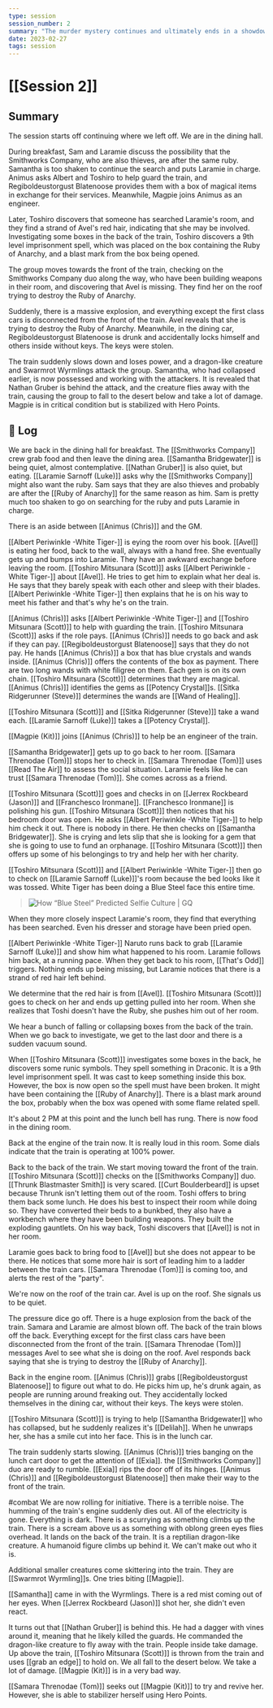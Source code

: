```yaml
---
type: session
session_number: 2
summary: "The murder mystery continues and ultimately ends in a showdown against a dragon-like creature."
date: 2023-02-27
tags: session
---
```


# [[Session 2]]

## Summary
The session starts off continuing where we left off. We are in the dining hall. 

During breakfast, Sam and Laramie discuss the possibility that the Smithworks Company, who are also thieves, are after the same ruby. Samantha is too shaken to continue the search and puts Laramie in charge. Animus asks Albert and Toshiro to help guard the train, and Regiboldeustorgust Blatenoose provides them with a box of magical items in exchange for their services. Meanwhile, Magpie joins Animus as an engineer. 

Later, Toshiro discovers that someone has searched Laramie's room, and they find a strand of Avel's red hair, indicating that she may be involved. Investigating some boxes in the back of the train, Toshiro discovers a 9th level imprisonment spell, which was placed on the box containing the Ruby of Anarchy, and a blast mark from the box being opened. 

The group moves towards the front of the train, checking on the Smithworks Company duo along the way, who have been building weapons in their room, and discovering that Avel is missing. They find her on the roof trying to destroy the Ruby of Anarchy. 

Suddenly, there is a massive explosion, and everything except the first class cars is disconnected from the front of the train. Avel reveals that she is trying to destroy the Ruby of Anarchy. Meanwhile, in the dining car, Regiboldeustorgust Blatenoose is drunk and accidentally locks himself and others inside without keys. The keys were stolen.

The train suddenly slows down and loses power, and a dragon-like creature and Swarmrot Wyrmlings attack the group. Samantha, who had collapsed earlier, is now possessed and working with the attackers. It is revealed that Nathan Gruber is behind the attack, and the creature flies away with the train, causing the group to fall to the desert below and take a lot of damage. Magpie is in critical condition but is stabilized with Hero Points.

## 📝 Log

We are back in the dining hall for breakfast. The [[Smithworks Company]] crew grab food and then leave the dining area. [[Samantha Bridgewater]] is being quiet, almost contemplative. [[Nathan Gruber]] is also quiet, but eating. [[Laramie Sarnoff (Luke)]] asks why the [[Smithworks Company]] might also want the ruby. Sam says that they are also thieves and probably are after the [[Ruby of Anarchy]] for the same reason as him. Sam is pretty much too shaken to go on searching for the ruby and puts Laramie in charge.

There is an aside between [[Animus (Chris)]] and the GM.

[[Albert Periwinkle -White Tiger-]] is eying the room over his book. [[Avel]] is eating her food, back to the wall, always with a hand free. She eventually gets up and bumps into Laramie. They have an awkward exchange before leaving the room. [[Toshiro Mitsunara (Scott)]] asks [[Albert Periwinkle -White Tiger-]] about [[Avel]]. He tries to get him to explain what her deal is. He says that they barely speak with each other and sleep with their blades. [[Albert Periwinkle -White Tiger-]] then explains that he is on his way to meet his father and that's why he's on the train. 

[[Animus (Chris)]] asks [[Albert Periwinkle -White Tiger-]] and [[Toshiro Mitsunara (Scott)]] to help with guarding the train. [[Toshiro Mitsunara (Scott)]] asks if the role pays. [[Animus (Chris)]] needs to go back and ask if they can pay. [[Regiboldeustorgust Blatenoose]] says that they do not pay. He hands [[Animus (Chris)]] a box that has blue crystals and wands inside. [[Animus (Chris)]] offers the contents of the box as payment. There are two long wands with white filigree on them. Each gem is on its own chain. [[Toshiro Mitsunara (Scott)]] determines that they are magical. [[Animus (Chris)]] identifies the gems as [[Potency Crystal]]s. [[Sitka Ridgerunner (Steve)]] determines the wands are [[Wand of Healing]]. 

[[Toshiro Mitsunara (Scott)]] and [[Sitka Ridgerunner (Steve)]] take a wand each. [[Laramie Sarnoff (Luke)]] takes a [[Potency Crystal]].

[[Magpie (Kit)]] joins [[Animus (Chris)]] to help be an engineer of the train.

[[Samantha Bridgewater]] gets up to go back to her room. [[Samara Threnodae (Tom)]] stops her to check in. [[Samara Threnodae (Tom)]] uses [[Read The Air]] to assess the social situation. Laramie feels like he can trust [[Samara Threnodae (Tom)]]. She comes across as a friend.

[[Toshiro Mitsunara (Scott)]] goes and checks in on [[Jerrex Rockbeard (Jason)]] and [[Franchesco Ironmane]]. [[Franchesco Ironmane]] is polishing his gun. [[Toshiro Mitsunara (Scott)]] then notices that his bedroom door was open. He asks [[Albert Periwinkle -White Tiger-]] to help him check it out. There is nobody in there. He then checks on [[Samantha Bridgewater]]. She is crying and lets slip that she is looking for a gem that she is going to use to fund an orphanage. [[Toshiro Mitsunara (Scott)]] then offers up some of his belongings to try and help her with her charity.

[[Toshiro Mitsunara (Scott)]] and [[Albert Periwinkle -White Tiger-]] then go to check on [[Laramie Sarnoff (Luke)]]'s room because the bed looks like it was tossed. White Tiger has been doing a Blue Steel face this entire time.
> ![How “Blue Steel” Predicted Selfie Culture | GQ](https://media.gq.com/photos/6153752c430fd1b65067ee50/master/pass/GettyImages-1195887867.jpeg)

When they more closely inspect Laramie's room, they find that everything has been searched. Even his dresser and storage have been pried open. 

[[Albert Periwinkle -White Tiger-]] Naruto runs back to grab [[Laramie Sarnoff (Luke)]] and show him what happened to his room. Laramie follows him back, at a running pace. When they get back to his room, [[That's Odd]] triggers. Nothing ends up being missing, but Laramie notices that there is a strand of red hair left behind. 

We determine that the red hair is from [[Avel]]. [[Toshiro Mitsunara (Scott)]] goes to check on her and ends up getting pulled into her room. When she realizes that Toshi doesn't have the Ruby, she pushes him out of her room.

We hear a bunch of falling or collapsing boxes from the back of the train. When we go back to investigate, we get to the last door and there is a sudden vacuum sound.

When [[Toshiro Mitsunara (Scott)]] investigates some boxes in the back, he discovers some runic symbols. They spell something in Draconic. It is a 9th level imprisonment spell. It was cast to keep something inside this box. However, the box is now open so the spell must have been broken. It might have been containing the [[Ruby of Anarchy]]. There is a blast mark around the box, probably when the box was opened with some flame related spell. 

It's about 2 PM at this point and the lunch bell has rung. There is now food in the dining room.

Back at the engine of the train now. It is really loud in this room. Some dials indicate that the train is operating at 100% power. 

Back to the back of the train. We start moving toward the front of the train. [[Toshiro Mitsunara (Scott)]] checks on the [[Smithworks Company]] duo. [[Thrunk Blastmaster Smith]] is very scared. [[Curt Boulderbeard]] is upset because Thrunk isn't letting them out of the room. Toshi offers to bring them back some lunch. He does his best to inspect their room while doing so. They have converted their beds to a bunkbed, they also have a workbench where they have been building weapons. They built the exploding gauntlets. On his way back, Toshi discovers that [[Avel]] is not in her room. 

Laramie goes back to bring food to [[Avel]] but she does not appear to be there. He notices that some more hair is sort of leading him to a ladder between the train cars. [[Samara Threnodae (Tom)]] is coming too, and alerts the rest of the "party".

We're now on the roof of the train car. Avel is up on the roof. She signals us to be quiet.

The pressure dice go off. There is a huge explosion from the back of the train. Samara and Laramie are almost blown off. The back of the train blows off the back. Everything except for the first class cars have been disconnected from the front of the train. [[Samara Threnodae (Tom)]] messages Avel to see what she is doing on the roof. Avel responds back saying that she is trying to destroy the [[Ruby of Anarchy]]. 

Back in the engine room. [[Animus (Chris)]] grabs [[Regiboldeustorgust Blatenoose]] to figure out what to do. He picks him up, he's drunk again, as people are running around freaking out. They accidentally locked themselves in the dining car, without their keys. The keys were stolen.

[[Toshiro Mitsunara (Scott)]] is trying to help [[Samantha Bridgewater]] who has collapsed, but he suddenly realizes it's [[Delilah]]. When he unwraps her, she has a smile cut into her face. This is in the lunch car. 

The train suddenly starts slowing. [[Animus (Chris)]] tries banging on the lunch cart door to get the attention of [[Exia]]. the [[Smithworks Company]] duo are ready to rumble. [[Exia]] rips the door off of its hinges. [[Animus (Chris)]] and [[Regiboldeustorgust Blatenoose]] then make their way to the front of the train. 

#combat
We are now rolling for initiative. There is a terrible noise. The humming of the train's engine suddenly dies out. All of the electricity is gone. Everything is dark. There is a scurrying as something climbs up the train. There is a scream above us as something with oblong green eyes flies overhead. It lands on the back of the train. It is a reptilian dragon-like creature. A humanoid figure climbs up behind it. We can't make out who it is.

Additional smaller creatures come skittering into the train. They are [[Swarmrot Wyrmling]]s. One tries biting [[Magpie]]. 

[[Samantha]] came in with the Wyrmlings. There is a red mist coming out of her eyes. When [[Jerrex Rockbeard (Jason)]] shot her, she didn't even react.

It turns out that [[Nathan Gruber]] is behind this. He had a dagger with vines around it, meaning  that he likely killed the guards. He commanded the dragon-like creature to fly away with the train. People inside take damage. Up above the train, [[Toshiro Mitsunara (Scott)]] is thrown from the train and uses [[grab an edge]] to hold on. We all fall to the desert below. We take a lot of damage. [[Magpie (Kit)]] is in a very bad way.

[[Samara Threnodae (Tom)]] seeks out [[Magpie (Kit)]] to try and revive her. However, she is able to stabilizer herself using Hero Points.
